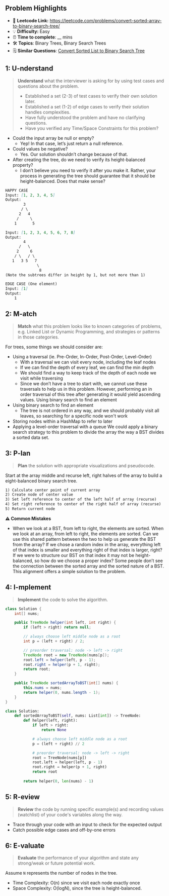 ## Problem Highlights

* 🔗 **Leetcode Link:** <https://leetcode.com/problems/convert-sorted-array-to-binary-search-tree/>
* 💡 **Difficulty:** Easy
* ⏰ **Time to complete**: __ mins
* 🛠️ **Topics**: Binary Trees, Binary Search Trees
* 🗒️ **Similar Questions**: [Convert Sorted List to Binary Search Tree](https://leetcode.com/problems/convert-sorted-list-to-binary-search-tree/)
    
## 1: U-nderstand
 
> **Understand** what the interviewer is asking for by using test cases and questions about the problem.
> 
> - Established a set (2-3) of test cases to verify their own solution later.
> - Established a set (1-2) of edge cases to verify their solution handles complexities.
> - Have fully understood the problem and have no clarifying questions.
> - Have you verified any Time/Space Constraints for this problem?

- Could the input array be null or empty?
  - Yep! In that case, let’s just return a null reference.
- Could values be negative?
  - Yes. Our solution shouldn’t change because of that.
- After creating the tree, do we need to verify its height-balanced property?
  - I don’t believe you need to verify it after you make it. Rather, your process in generating the tree should guarantee that it should be height-balanced. Does that make sense?
   
```markdown
HAPPY CASE
Input: [1, 2, 3, 4, 5]
Output:
        3
       / \
      2   4
     /     \
    1       5

Input: [1, 2, 3, 4, 5, 6, 7, 8]
Output:
        4
      /   \
     2     6
    / \   / \
   1   3 5   7
              \
               8
(Note the subtrees differ in height by 1, but not more than 1)

EDGE CASE (One element)
Input: [1]
Output:  
    1
```   
    
## 2: M-atch

<!-- See https://docs.google.com/document/d/1hYT1hoOJ6pFIt8A5q-PIZmYP7pB4WqlzyUJgFx9x2mY/edit#heading=h.ya2de4n4zsds for list of algorithms based on question type-->

> **Match** what this problem looks like to known categories of problems, e.g. Linked List or Dynamic Programming, and strategies or patterns in those categories.


For trees, some things we should consider are:
- Using a traversal (ie. Pre-Order, In-Order, Post-Order, Level-Order)
  - With a traversal we can visit every node, including the leaf nodes
  - If we can find the depth of every leaf, we can find the min depth
  - We should find a way to keep track of the depth of each node we visit while traversing
  - Since we don’t have a tree to start with, we cannot use these traversals to help us in this problem. However, performing an in order traversal of this tree after generating it would yield ascending values.
Using binary search to find an element
- Using binary search to find an element
  - The tree is not ordered in any way, and we should probably visit all leaves, so searching for a specific node won't work
- Storing nodes within a HashMap to refer to later
- Applying a level-order traversal with a queue
We could apply a binary search strategy to this problem to divide the array the way a BST divides a sorted data set.

## 3: P-lan

> **Plan** the solution with appropriate visualizations and pseudocode.

Start at the array middle and recurse left, right halves of the array to build a eight-balanced binary search tree.

```markdown
1) Calculate center point of current array
2) Create node of center value
3) Set left reference to center of the left half of array (recurse)
4) Set right reference to center of the right half of array (recurse)
5) Return current node
```

**⚠️ Common Mistakes**

* When we look at a BST, from left to right, the elements are sorted. When we look at an array, from left to right, the elements are sorted. Can we use this shared pattern between the two to help us generate the BST from the array? If we chose a random index in the array, everything left of that index is smaller and everything right of that index is larger, right? If we were to structure our BST on that index it may not be height-balanced, so how do we choose a proper index? Some people don’t see the connection between the sorted array and the sorted nature of a BST. This alignment offers a simple solution to the problem.

## 4: I-mplement

> **Implement** the code to solve the algorithm.

```java
class Solution {
    int[] nums;

    public TreeNode helper(int left, int right) {
        if (left > right) return null;

        // always choose left middle node as a root
        int p = (left + right) / 2;

        // preorder traversal: node -> left -> right
        TreeNode root = new TreeNode(nums[p]);
        root.left = helper(left, p - 1);
        root.right = helper(p + 1, right);
        return root;
    }

    public TreeNode sortedArrayToBST(int[] nums) {
        this.nums = nums;
        return helper(0, nums.length - 1);
    }
}
```
```python
class Solution:
    def sortedArrayToBST(self, nums: List[int]) -> TreeNode:        
        def helper(left, right):
            if left > right:
                return None

            # always choose left middle node as a root
            p = (left + right) // 2

            # preorder traversal: node -> left -> right
            root = TreeNode(nums[p])
            root.left = helper(left, p - 1)
            root.right = helper(p + 1, right)
            return root
        
        return helper(0, len(nums) - 1)
```
    
## 5: R-eview

> **Review** the code by running specific example(s) and recording values (watchlist) of your code's variables along the way.

- Trace through your code with an input to check for the expected output
- Catch possible edge cases and off-by-one errors

## 6: E-valuate

> **Evaluate** the performance of your algorithm and state any strong/weak or future potential work.

Assume `N` represents the number of nodes in the tree.

* Time Complexity: O(n) since we visit each node exactly once
* Space Complexity: O(logN), since the tree is height-balanced. 